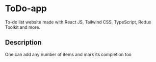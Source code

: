 # ToDo-app
To-do list website made with React JS, Tailwind CSS, TypeScript, Redux Toolkit and more.

## Description
One can add any number of items and mark its completion  too

 
